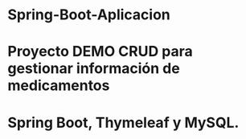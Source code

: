 # Spring-Boot-Aplicacion
# Proyecto DEMO CRUD para gestionar información de medicamentos
# Spring Boot, Thymeleaf y MySQL.
